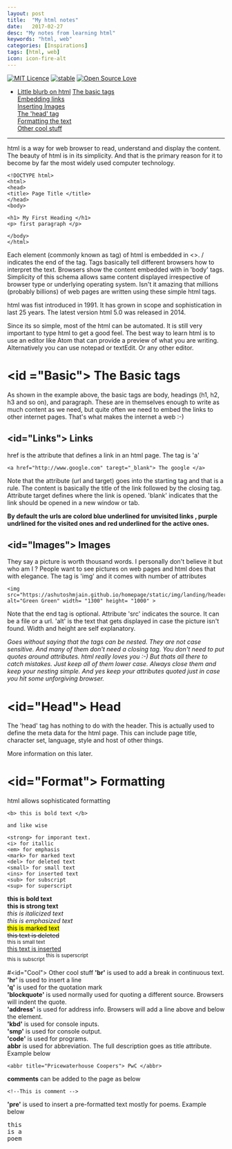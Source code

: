 ```yaml
---
layout: post
title:  "My html notes"
date:   2017-02-27
desc: "My notes from learning html"
keywords: "html, web"
categories: [Inspirations]
tags: [html, web]
icon: icon-fire-alt
---
```

[![MIT Licence](https://badges.frapsoft.com/os/mit/mit.svg?v=103)](https://opensource.org/licenses/mit-license.php)
[![stable](http://badges.github.io/stability-badges/dist/stable.svg)](http://github.com/badges/stability-badges)
[![Open Source Love](https://badges.frapsoft.com/os/v1/open-source.png?v=103)](https://github.com/ellerbrock/open-source-badge/)

* [Little blurb on html](#Intro)
<a href="Basic"> The basic tags </a> <br>
<a href="Links"> Embedding links </a> <br>
<a href="Images"> Inserting Images </a> <br>
<a href="Head"> The 'head' tag </a> <br>
<a href="Format"> Formatting the text </a> <br>
<a href="Cool"> Other cool stuff </a> <br>

<hr>
<a name="Intro"></a> html is a way for web browser to read, understand and display the content. The beauty of html is in its simplicity. And that is the primary reason for it to become by far the most widely used computer technology.

```
<!DOCTYPE html>
<html>
<head>
<title> Page Title </title>
</head>
<body>

<h1> My First Heading </h1>
<p> first paragraph </p>

</body>
</html>

```

Each element (commonly known as tag) of html is embedded in <>. / indicates the end of the tag. Tags basically tell different browsers how to interpret the text. Browsers show the content embedded with in 'body' tags. Simplicity of this schema allows same content displayed irrespective of browser type or underlying operating system. Isn't it amazing that millions (probably billions) of web pages are written using these simple html tags.

html was fist introduced in 1991. It has grown in scope and sophistication in last 25 years. The latest version html 5.0 was released in 2014.

Since its so simple, most of the html can be automated. It is still very important to type html to get a good feel. The best way to learn html is to use an editor like Atom that can provide a preview of what you are writing. Alternatively you can use notepad or textEdit. Or any other editor.   

# <id ="Basic"> The Basic tags

As shown in the example above, the basic tags are body, headings (h1, h2, h3 and so on), and paragraph. These are in themselves enough to write as much content as we need, but quite often we need to embed the links to other internet pages. That's what makes the internet a web :-)

## <id="Links">  Links

href is the attribute that defines a link in an html page. The tag is 'a'

```
<a href="http://www.google.com" taregt="_blank"> The google </a>
```
Note that the attribute (url and target) goes into the starting tag and that is a rule. The content is basically the title of the link followed by the closing tag. Attribute target defines where the link is opened. 'blank' indicates that the link should be opened in a new window or tab.

**By default the urls are colord blue underlined for unvisited links , purple undrlined for the visited ones and red underlined for the active ones.**

## <id="Images">  Images
They say a picture is worth thousand words. I personally don't believe it but who am I ? People want to see  pictures on web pages and html does that with elegance. The tag is 'img' and it comes with number of attributes

```
<img src="https://ashutoshmjain.github.io/homepage/static/img/landing/header_one.jpg"  alt="Green Green" width= "1300" height= "1000" >
```
Note that the end tag is optional. Attribute 'src' indicates the source. It can be a file or a url. 'alt' is the text that gets displayed in case the picture isn't found. Width and height are self explanatory.

 *Goes without saying that the tags can be nested. They are not case sensitive. And many of them don't need a closing tag. You don't need to put quotes around attributes. html really loves you :-) But thats all there to catch mistakes. Just keep all of them lower case. Always close them and keep your nesting simple. And yes keep your attributes quoted just in case you hit some unforgiving browser.*

# <id="Head"> Head

The 'head' tag has nothing to do with the header. This is actually  used to define the meta data for the html page. This can include page title, character set, language, style and host of other things.

More information on this later.

# <id="Format">  Formatting

html allows sophisticated formatting
```
<b> this is bold text </b>

and like wise

<strong> for imporant text.
<i> for itallic
<em> for emphasis
<mark> for marked text
<del> for deleted text
<small> for small text
<ins> for inserted text
<sub> for subscript
<sup> for superscript

```
<b> this is bold text </b> <br>
<strong> this is strong text </strong> <br>
<i> this is italicized text </i> <br>
<em> this is emphasized text </em> <br>
<mark> this is marked text </mark> <br>
<del> this text is deleted </del> <br>
<small> this is small text </small> <br>
<ins> this text is inserted </ins> <br>
<sub> this is subscript </sub>
<sup> this is superscript </sup>

#<id="Cool"> Other cool stuff
 **'br'** is used to add a break in continuous text.<br>
 **'hr'** is used to insert a line <br>
 **'q'** is used for the quotation mark <br>
 **'blockquote'** is used normally used for quoting a different source. Browsers will indent the quote. <br>
 **'address'** is used for address info. Browsers will add a line above and below the element. <br>
 **'kbd'** is used for console inputs. <br>
 **'smp'** is used for console output. <br>
 **'code'** is used for programs. <br>
 **abbr** is used for abbreviation. The full description goes as title attribute. Example below

 ```
 <abbr title="Pricewaterhouse Coopers"> PwC </abbr>
 ```
**comments** can be added to the page as below <br>
```
<!--This is comment -->
```
 **'pre'** is used to insert a pre-formatted text mostly for poems. Example below<br>

<pre>
this
is a
poem
</pre>
